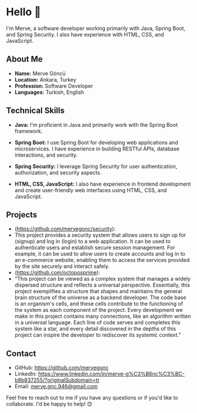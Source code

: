 # Hello 👋

I'm Merve, a software developer working primarily with Java, Spring Boot, and Spring Security. I also have experience with HTML, CSS, and JavaScript.

## About Me

- **Name:** Merve Göncü
- **Location:** Ankara, Turkey
- **Profession:** Software Developer
- **Languages:** Turkish, English

## Technical Skills

- **Java:** I'm proficient in Java and primarily work with the Spring Boot framework.

- **Spring Boot:** I use Spring Boot for developing web applications and microservices. I have experience in building RESTful APIs, database interactions, and security.
- **Spring Security:** I leverage Spring Security for user authentication, authorization, and security aspects.
- **HTML, CSS, JavaScript:** I also have experience in frontend development and create user-friendly web interfaces using HTML, CSS, and JavaScript.

## Projects

- (https://github.com/mervegonc/security):
- This project provides a security system that allows users to sign up for (signup) and log in (login) to a web application. It can be used to authenticate users and establish secure session management. For example, it can be used to allow users to create accounts and log in to an e-commerce website, enabling them to access the services provided by the site securely and interact safely.
- (https://github.com/octoposprime):
- "This project can be viewed as a complex system that manages a widely dispersed structure and reflects a universal perspective. Essentially, this project exemplifies a structure that shapes and maintains the general brain structure of the universe as a backend developer. The code base is an organism's cells, and these cells contribute to the functioning of the system as each component of the project. Every development we make in this project contains many connections, like an algorithm written in a universal language. Each line of code serves and completes this system like a star, and every detail discovered in the depths of this project can inspire the developer to rediscover its systemic context.”

## Contact

- GitHub: https://github.com/mervegonc
- LinkedIn: https://www.linkedin.com/in/merve-g%C3%B6nc%C3%BC-b8b837255/?originalSubdomain=tr
- Email: merve.gnc.946@gmail.com

Feel free to reach out to me if you have any questions or if you'd like to collaborate. I'd be happy to help! 😊
